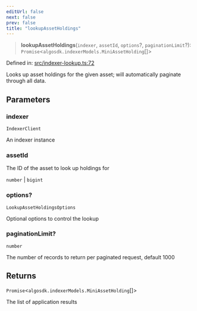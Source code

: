 ```yaml
---
editUrl: false
next: false
prev: false
title: "lookupAssetHoldings"
---
```


> **lookupAssetHoldings**(`indexer`, `assetId`, `options`?, `paginationLimit`?): `Promise`\<`algosdk.indexerModels.MiniAssetHolding`[]\>

Defined in: [src/indexer-lookup.ts:72](https://github.com/algorandfoundation/algokit-utils-ts/blob/e57e96ab17213653e656688e8d7251c0107554cf/src/indexer-lookup.ts#L72)

Looks up asset holdings for the given asset; will automatically paginate through all data.

## Parameters

### indexer

`IndexerClient`

An indexer instance

### assetId

The ID of the asset to look up holdings for

`number` | `bigint`

### options?

`LookupAssetHoldingsOptions`

Optional options to control the lookup

### paginationLimit?

`number`

The number of records to return per paginated request, default 1000

## Returns

`Promise`\<`algosdk.indexerModels.MiniAssetHolding`[]\>

The list of application results
